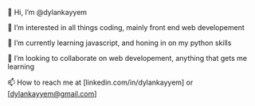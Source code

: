 👋 Hi, I’m @dylankayyem

👀 I’m interested in all things coding, mainly front end web developement

🌱 I’m currently learning javascript, and honing in on my python skills

💞️ I’m looking to collaborate on web developement, anything that gets me learning

📫 How to reach me at [linkedin.com/in/dylankayyem] or [dylankayyem@gmail.com]
